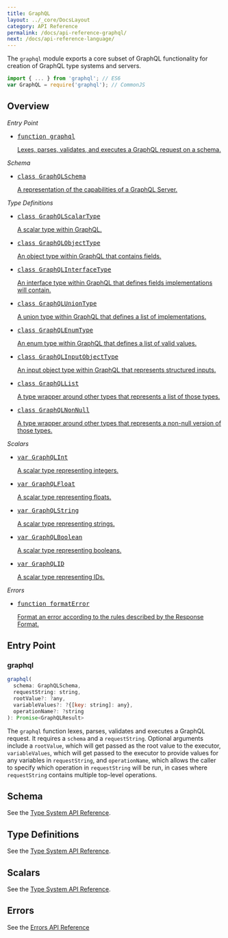 ```yaml
---
title: GraphQL
layout: ../_core/DocsLayout
category: API Reference
permalink: /docs/api-reference-graphql/
next: /docs/api-reference-language/
---
```


The `graphql` module exports a core subset of GraphQL functionality for creation
of GraphQL type systems and servers.

```js
import { ... } from 'graphql'; // ES6
var GraphQL = require('graphql'); // CommonJS
```

## Overview

*Entry Point*

<ul class="apiIndex">
  <li>
    <a href="#graphql">
      <pre>function graphql</pre>
      Lexes, parses, validates, and executes a GraphQL request on a schema.
    </a>
  </li>
</ul>

*Schema*

<ul class="apiIndex">
  <li>
    <a href="api-reference-type-system#graphqlschema">
      <pre>class GraphQLSchema</pre>
      A representation of the capabilities of a GraphQL Server.
    </a>
  </li>
</ul>

*Type Definitions*

<ul class="apiIndex">
  <li>
    <a href="api-reference-type-system#graphqlscalartype">
      <pre>class GraphQLScalarType</pre>
      A scalar type within GraphQL.
    </a>
  </li>
  <li>
    <a href="api-reference-type-system#graphqlobjecttype">
      <pre>class GraphQLObjectType</pre>
      An object type within GraphQL that contains fields.
    </a>
  </li>
  <li>
    <a href="api-reference-type-system#graphqlinterfacetype">
      <pre>class GraphQLInterfaceType</pre>
      An interface type within GraphQL that defines fields implementations will contain.
    </a>
  </li>
  <li>
    <a href="api-reference-type-system#graphqluniontype">
      <pre>class GraphQLUnionType</pre>
      A union type within GraphQL that defines a list of implementations.
    </a>
  </li>
  <li>
    <a href="api-reference-type-system#graphqlenumtype">
      <pre>class GraphQLEnumType</pre>
      An enum type within GraphQL that defines a list of valid values.
    </a>
  </li>
  <li>
    <a href="api-reference-type-system#graphqlinputobjecttype">
      <pre>class GraphQLInputObjectType</pre>
      An input object type within GraphQL that represents structured inputs.
    </a>
  </li>
  <li>
    <a href="api-reference-type-system#graphqllist">
      <pre>class GraphQLList</pre>
      A type wrapper around other types that represents a list of those types.
    </a>
  </li>
  <li>
    <a href="api-reference-type-system#graphqlnonnull">
      <pre>class GraphQLNonNull</pre>
      A type wrapper around other types that represents a non-null version of those types.
    </a>
  </li>
</ul>

*Scalars*

<ul class="apiIndex">
  <li>
    <a href="api-reference-type-system#graphqlint">
      <pre>var GraphQLInt</pre>
      A scalar type representing integers.
    </a>
  </li>
  <li>
    <a href="api-reference-type-system#graphqlfloat">
      <pre>var GraphQLFloat</pre>
      A scalar type representing floats.
    </a>
  </li>
  <li>
    <a href="api-reference-type-system#graphqlstring">
      <pre>var GraphQLString</pre>
      A scalar type representing strings.
    </a>
  </li>
  <li>
    <a href="api-reference-type-system#graphqlboolean">
      <pre>var GraphQLBoolean</pre>
      A scalar type representing booleans.
    </a>
  </li>
  <li>
    <a href="api-reference-type-system#graphqlid">
      <pre>var GraphQLID</pre>
      A scalar type representing IDs.
    </a>
  </li>
</ul>

*Errors*

<ul class="apiIndex">
  <li>
    <a href="api-reference-errors#formaterror">
      <pre>function formatError</pre>
      Format an error according to the rules described by the Response Format.
    </a>
  </li>
</ul>

## Entry Point

### graphql

```js
graphql(
  schema: GraphQLSchema,
  requestString: string,
  rootValue?: ?any,
  variableValues?: ?{[key: string]: any},
  operationName?: ?string
): Promise<GraphQLResult>
```

The `graphql` function lexes, parses, validates and executes a GraphQL request.
It requires a `schema` and a `requestString`. Optional arguments include a
`rootValue`, which will get passed as the root value to the executor,
`variableValues`, which will get passed to the executor to provide values for
any variables in `requestString`, and `operationName`, which allows the caller
to specify which operation in `requestString` will be run, in cases where
`requestString` contains multiple top-level operations.

## Schema

See the [Type System API Reference](../api-reference-type-system#schema).

## Type Definitions

See the [Type System API Reference](../api-reference-type-system#definitions).

## Scalars

See the [Type System API Reference](../api-reference-type-system#scalars).

## Errors

See the [Errors API Reference](../api-reference-errors)

